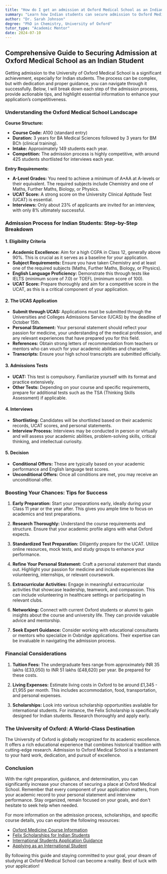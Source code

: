 ```yaml
---
title: "How do I get an admission at Oxford Medical School as an Indian?"
summary: "Learn how Indian students can secure admission to Oxford Medical School with essential tips and guidance for a competitive application process."
author: "Dr. Sarah Johnson"
degree: "PhD in Chemistry, University of Oxford"
tutor_type: "Academic Mentor"
date: 2024-07-10
---
```


## Comprehensive Guide to Securing Admission at Oxford Medical School as an Indian Student

Getting admission to the University of Oxford Medical School is a significant achievement, especially for Indian students. The process can be complex, but with dedication and proper guidance, you can navigate through it successfully. Below, I will break down each step of the admission process, provide actionable tips, and highlight essential information to enhance your application’s competitiveness.

### Understanding the Oxford Medical School Landscape

**Course Structure:**
- **Course Code:** A100 (standard entry)
- **Duration:** 3 years for BA Medical Sciences followed by 3 years for BM BCh (clinical training).
- **Intake:** Approximately 149 students each year.
- **Competition:** The admission process is highly competitive, with around 425 students shortlisted for interviews each year.

**Entry Requirements:**
- **A-Level Grades:** You need to achieve a minimum of A*AA at A-levels or their equivalent. The required subjects include Chemistry and one of Maths, Further Maths, Biology, or Physics.
- **UCAT Score:** A strong score on the University Clinical Aptitude Test (UCAT) is essential.
- **Interviews:** Only about 23% of applicants are invited for an interview, with only 8% ultimately successful.

### Admission Process for Indian Students: Step-by-Step Breakdown

#### 1. Eligibility Criteria
- **Academic Excellence:** Aim for a high CGPA in Class 12, generally above 90%. This is crucial as it serves as a baseline for your application.
- **Subject Requirements:** Ensure you have taken Chemistry and at least one of the required subjects (Maths, Further Maths, Biology, or Physics).
- **English Language Proficiency:** Demonstrate this through tests like IELTS (minimum score of 7.0) or TOEFL (minimum score of 100).
- **UCAT Score:** Prepare thoroughly and aim for a competitive score in the UCAT, as this is a critical component of your application.

#### 2. The UCAS Application
- **Submit through UCAS:** Applications must be submitted through the Universities and Colleges Admissions Service (UCAS) by the deadline of October 15th.
- **Personal Statement:** Your personal statement should reflect your passion for medicine, your understanding of the medical profession, and any relevant experiences that have prepared you for this field.
- **References:** Obtain strong letters of recommendation from teachers or mentors who can vouch for your academic abilities and character.
- **Transcripts:** Ensure your high school transcripts are submitted officially.

#### 3. Admissions Tests
- **UCAT:** This test is compulsory. Familiarize yourself with its format and practice extensively.
- **Other Tests:** Depending on your course and specific requirements, prepare for additional tests such as the TSA (Thinking Skills Assessment) if applicable.

#### 4. Interviews
- **Shortlisting:** Candidates will be shortlisted based on their academic records, UCAT scores, and personal statements.
- **Interview Process:** Interviews may be conducted in person or virtually and will assess your academic abilities, problem-solving skills, critical thinking, and intellectual curiosity.

#### 5. Decision
- **Conditional Offers:** These are typically based on your academic performance and English language test scores.
- **Unconditional Offers:** Once all conditions are met, you may receive an unconditional offer.

### Boosting Your Chances: Tips for Success

1. **Early Preparation:** Start your preparations early, ideally during your Class 11 year or the year after. This gives you ample time to focus on academics and test preparations.

2. **Research Thoroughly:** Understand the course requirements and structure. Ensure that your academic profile aligns with what Oxford expects.

3. **Standardized Test Preparation:** Diligently prepare for the UCAT. Utilize online resources, mock tests, and study groups to enhance your performance.

4. **Refine Your Personal Statement:** Craft a personal statement that stands out. Highlight your passion for medicine and include experiences like volunteering, internships, or relevant coursework.

5. **Extracurricular Activities:** Engage in meaningful extracurricular activities that showcase leadership, teamwork, and compassion. This can include volunteering in healthcare settings or participating in relevant clubs.

6. **Networking:** Connect with current Oxford students or alumni to gain insights about the course and university life. They can provide valuable advice and mentorship.

7. **Seek Expert Guidance:** Consider working with educational consultants or mentors who specialize in Oxbridge applications. Their expertise can be invaluable in navigating the admission process.

### Financial Considerations

1. **Tuition Fees:** The undergraduate fees range from approximately INR 35 lakhs (£33,050) to INR 51 lakhs (£48,620) per year. Be prepared for these costs.

2. **Living Expenses:** Estimate living costs in Oxford to be around £1,345 - £1,955 per month. This includes accommodation, food, transportation, and personal expenses.

3. **Scholarships:** Look into various scholarship opportunities available for international students. For instance, the Felix Scholarship is specifically designed for Indian students. Research thoroughly and apply early.

### The University of Oxford: A World-Class Destination

The University of Oxford is globally recognized for its academic excellence. It offers a rich educational experience that combines historical tradition with cutting-edge research. Admission to Oxford Medical School is a testament to your hard work, dedication, and pursuit of excellence.

### Conclusion

With the right preparation, guidance, and determination, you can significantly increase your chances of securing a place at Oxford Medical School. Remember that every component of your application matters, from your academic record to your personal statement and interview performance. Stay organized, remain focused on your goals, and don't hesitate to seek help when needed.

For more information on the admission process, scholarships, and specific course details, you can explore the following resources:

- [Oxford Medicine Course Information](https://www.ox.ac.uk/admissions/undergraduate/courses/course-listing/medicine)
- [Felix Scholarships for Indian Students](https://www.ox.ac.uk/admissions/graduate/fees-and-funding/fees-funding-and-scholarship-search/felix-scholarships)
- [International Students Application Guidance](https://www.ox.ac.uk/admissions/undergraduate/applying-to-oxford/for-international-students/international-qualifications)
- [Applying as an International Student](https://www.ox.ac.uk/admissions/undergraduate/applying-to-oxford/for-international-students/applying-international-student)

By following this guide and staying committed to your goal, your dream of studying at Oxford Medical School can become a reality. Best of luck with your application!
    